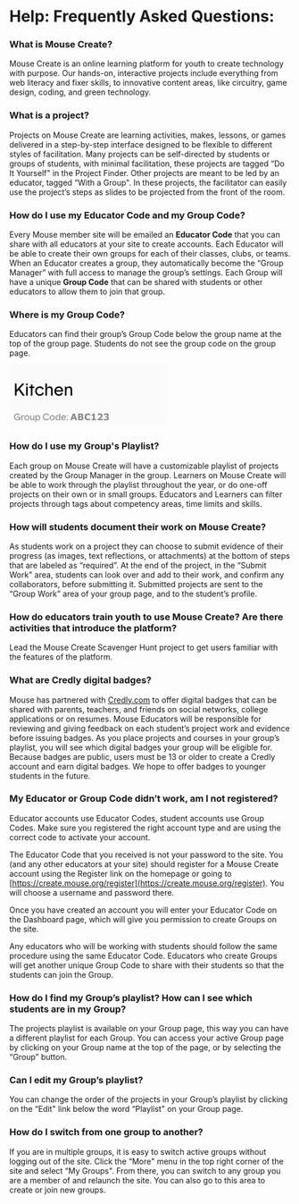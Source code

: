 Help: Frequently Asked Questions:
=================================

### What is Mouse Create?

Mouse Create is an online learning platform for youth to create technology with purpose. Our hands-on, interactive projects include everything from web literacy and fixer skills, to innovative content areas, like circuitry, game design, coding, and green technology.

### What is a project?

Projects on Mouse Create are learning activities, makes, lessons, or games delivered in a step-by-step interface designed to be flexible to different styles of facilitation. Many projects can be self-directed by students or groups of students, with minimal facilitation, these projects are tagged “Do It Yourself" in the Project Finder. Other projects are meant to be led by an educator, tagged “With a Group". In these projects, the facilitator can easily use the project’s steps as slides to be projected from the front of the room.

### How do I use my Educator Code and my Group Code?

Every Mouse member site will be emailed an **Educator Code** that you can share with all educators at your site to create accounts. Each Educator will be able to create their own groups for each of their classes, clubs, or teams.  When an Educator creates a group, they automatically become the “Group Manager” with full access to manage the group’s settings.  Each Group will have a unique **Group Code** that can be shared with students or other educators to allow them to join that group.  

### Where is my Group Code?

Educators can find their group’s Group Code below the group name at the top of the group page. Students do not see the group code on the group page.

![](/images/group-code.png)  

### How do I use my Group's Playlist?

Each group on Mouse Create will have a customizable playlist of projects created by the Group Manager in the group. Learners on Mouse Create will be able to work through the playlist throughout the year, or do one-off projects on their own or in small groups. Educators and Learners can filter projects through tags about competency areas, time limits and skills.

### How will students document their work on Mouse Create?

As students work on a project they can choose to submit evidence of their progress (as images, text reflections, or attachments) at the bottom of steps that are labeled as “required”. At the end of the project, in the “Submit Work" area, students can look over and add to their work, and confirm any collaborators, before submitting it. Submitted projects are sent to the “Group Work” area of your group page, and to the student’s profile.

### How do educators train youth to use Mouse Create? Are there activities that introduce the platform?

Lead the Mouse Create Scavenger Hunt project to get users familiar with the features of the platform.

### What are Credly digital badges?

Mouse has partnered with [Credly.com](https://credly.com) to offer digital badges that can be shared with parents, teachers, and friends on social networks, college applications or on resumes. Mouse Educators will be responsible for reviewing and giving feedback on each student’s project work and evidence before issuing badges. As you place projects and courses in your group’s playlist, you will see which digital badges your group will be eligible for. Because badges are public, users must be 13 or older to create a Credly account and earn digital badges. We hope to offer badges to younger students in the future.

### My Educator or Group Code didn’t work, am I not registered?

Educator accounts use Educator Codes, student accounts use Group Codes. Make sure you registered the right account type and are using the correct code to activate your account.

The Educator Code that you received is not your password to the site. You (and any other educators at your site) should register for a Mouse Create account using the Register link on the homepage or going to [https://create.mouse.org/register](https://create.mouse.org/register). You will choose a username and password there.

Once you have created an account you will enter your Educator Code on the Dashboard page, which will give you permission to create Groups on the site.

Any educators who will be working with students should follow the same procedure using the same Educator Code. Educators who create Groups will get another unique Group Code to share with their students so that the students can join the Group.

### How do I find my Group’s playlist? How can I see which students are in my Group?

The projects playlist is available on your Group page, this way you can have a different playlist for each Group. You can access your active Group page by clicking on your Group name at the top of the page, or by selecting the “Group” button.  

### Can I edit my Group’s playlist?

You can change the order of the projects in your Group’s playlist by clicking on the “Edit" link below the word “Playlist" on your Group page.

### How do I switch from one group to another?

If you are in multiple groups, it is easy to switch active groups without logging out of the site. Click the “More" menu in the top right corner of the site and select “My Groups". From there, you can switch to any group you are a member of and relaunch the site. You can also go to this area to create or join new groups.
